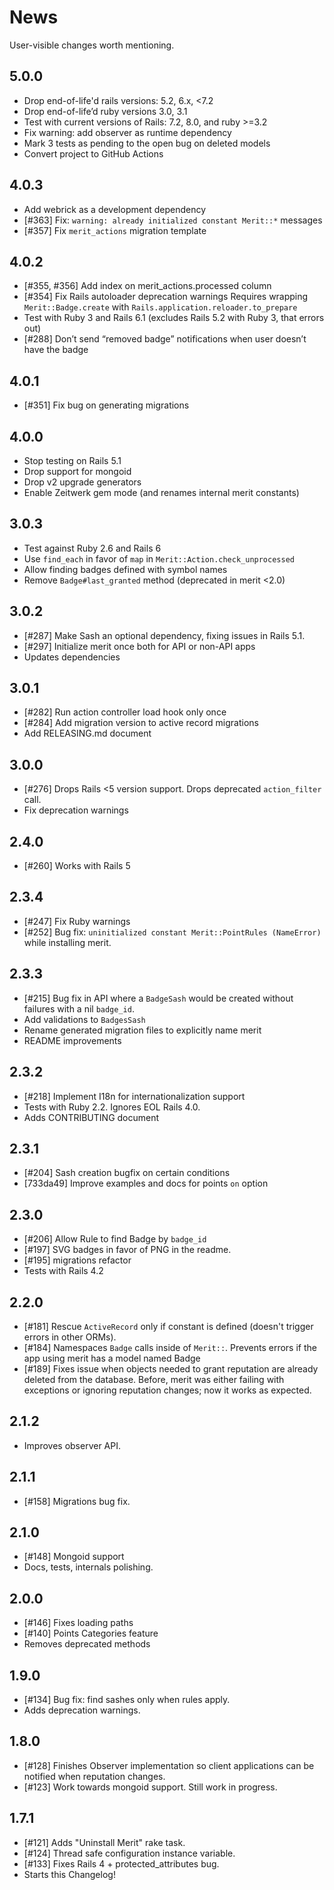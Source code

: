 # News

User-visible changes worth mentioning.

## 5.0.0

- Drop end-of-life'd rails versions: 5.2, 6.x, <7.2
- Drop end-of-life’d ruby versions 3.0, 3.1
- Test with current versions of Rails: 7.2, 8.0, and ruby >=3.2
- Fix warning: add observer as runtime dependency
- Mark 3 tests as pending to the open bug on deleted models
- Convert project to GitHub Actions

## 4.0.3

- Add webrick as a development dependency
- [#363] Fix: `warning: already initialized constant Merit::*` messages
- [#357] Fix `merit_actions` migration template

## 4.0.2

- [#355, #356] Add index on merit_actions.processed column
- [#354] Fix Rails autoloader deprecation warnings
  Requires wrapping `Merit::Badge.create` with `Rails.application.reloader.to_prepare`
- Test with Ruby 3 and Rails 6.1 (excludes Rails 5.2 with Ruby 3, that errors out)
- [#288] Don’t send “removed badge” notifications when user doesn’t have the badge

## 4.0.1

- [#351] Fix bug on generating migrations

## 4.0.0

- Stop testing on Rails 5.1
- Drop support for mongoid
- Drop v2 upgrade generators
- Enable Zeitwerk gem mode (and renames internal merit constants)

## 3.0.3

- Test against Ruby 2.6 and Rails 6
- Use `find_each` in favor of `map` in `Merit::Action.check_unprocessed`
- Allow finding badges defined with symbol names
- Remove `Badge#last_granted` method (deprecated in merit <2.0)

## 3.0.2

- [#287] Make Sash an optional dependency, fixing issues in Rails 5.1.
- [#297] Initialize merit once both for API or non-API apps
- Updates dependencies

## 3.0.1

- [#282] Run action controller load hook only once
- [#284] Add migration version to active record migrations
- Add RELEASING.md document

## 3.0.0

- [#276] Drops Rails <5 version support. Drops deprecated `action_filter` call.
- Fix deprecation warnings

## 2.4.0

- [#260] Works with Rails 5

## 2.3.4

- [#247] Fix Ruby warnings
- [#252] Bug fix: `uninitialized constant Merit::PointRules (NameError)` while
    installing merit.

## 2.3.3

- [#215] Bug fix in API where a `BadgeSash` would be created without failures
  with a nil `badge_id`.
- Add validations to `BadgesSash`
- Rename generated migration files to explicitly name merit
- README improvements

## 2.3.2

- [#218] Implement I18n for internationalization support
- Tests with Ruby 2.2. Ignores EOL Rails 4.0.
- Adds CONTRIBUTING document

## 2.3.1

- [#204] Sash creation bugfix on certain conditions
- [733da49] Improve examples and docs for points `on` option

## 2.3.0

- [#206] Allow Rule to find Badge by `badge_id`
- [#197] SVG badges in favor of PNG in the readme.
- [#195] migrations refactor
- Tests with Rails 4.2

## 2.2.0

- [#181] Rescue `ActiveRecord` only if constant is defined (doesn't trigger
  errors in other ORMs).
- [#184] Namespaces `Badge` calls inside of `Merit::`. Prevents errors if the
  app using merit has a model named Badge
- [#189] Fixes issue when objects needed to grant reputation are already deleted
  from the database. Before, merit was either failing with exceptions or
  ignoring reputation changes; now it works as expected.

## 2.1.2

- Improves observer API.

## 2.1.1

- [#158] Migrations bug fix.

## 2.1.0

- [#148] Mongoid support
- Docs, tests, internals polishing.

## 2.0.0

- [#146] Fixes loading paths
- [#140] Points Categories feature
- Removes deprecated methods

## 1.9.0

- [#134] Bug fix: find sashes only when rules apply.
- Adds deprecation warnings.

## 1.8.0

- [#128] Finishes Observer implementation so client applications can be
  notified when reputation changes.
- [#123] Work towards mongoid support. Still work in progress.

## 1.7.1

- [#121] Adds "Uninstall Merit" rake task.
- [#124] Thread safe configuration instance variable.
- [#133] Fixes Rails 4 + protected_attributes bug.
- Starts this Changelog!
